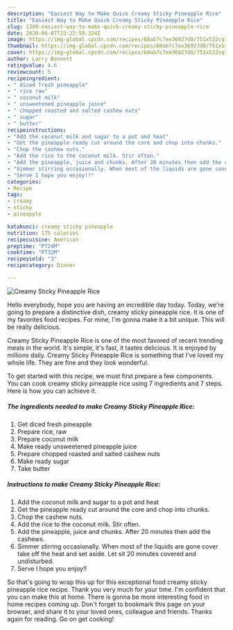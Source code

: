 ```yaml
---
description: "Easiest Way to Make Quick Creamy Sticky Pineapple Rice"
title: "Easiest Way to Make Quick Creamy Sticky Pineapple Rice"
slug: 1380-easiest-way-to-make-quick-creamy-sticky-pineapple-rice
date: 2020-06-07T23:22:59.324Z
image: https://img-global.cpcdn.com/recipes/68ab7c7ee36927d0/751x532cq70/creamy-sticky-pineapple-rice-recipe-main-photo.jpg
thumbnail: https://img-global.cpcdn.com/recipes/68ab7c7ee36927d0/751x532cq70/creamy-sticky-pineapple-rice-recipe-main-photo.jpg
cover: https://img-global.cpcdn.com/recipes/68ab7c7ee36927d0/751x532cq70/creamy-sticky-pineapple-rice-recipe-main-photo.jpg
author: Larry Bennett
ratingvalue: 4.6
reviewcount: 5
recipeingredient:
- " diced fresh pineapple"
- " rice raw"
- " coconut milk"
- " unsweetened pineapple juice"
- " chopped roasted and salted cashew nuts"
- " sugar"
- " butter"
recipeinstructions:
- "Add the coconut milk and sugar to a pot and heat"
- "Get the pineapple ready cut around the core and chop into chunks."
- "Chop the cashew nuts."
- "Add the rice to the coconut milk. Stir often."
- "Add the pineapple, juice and chunks. After 20 minutes then add the cashews."
- "Simmer stirring occasionally. When most of the liquids are gone cover take off the heat and set aside. Let sit 20 minutes covered and undisturbed."
- "Serve I hope you enjoy!!"
categories:
- Recipe
tags:
- creamy
- sticky
- pineapple

katakunci: creamy sticky pineapple 
nutrition: 175 calories
recipecuisine: American
preptime: "PT24M"
cooktime: "PT32M"
recipeyield: "3"
recipecategory: Dinner

---
```



![Creamy Sticky Pineapple Rice](https://img-global.cpcdn.com/recipes/68ab7c7ee36927d0/751x532cq70/creamy-sticky-pineapple-rice-recipe-main-photo.jpg)

Hello everybody, hope you are having an incredible day today. Today, we're going to prepare a distinctive dish, creamy sticky pineapple rice. It is one of my favorites food recipes. For mine, I'm gonna make it a bit unique. This will be really delicious.

Creamy Sticky Pineapple Rice is one of the most favored of recent trending meals in the world. It's simple, it's fast, it tastes delicious. It is enjoyed by millions daily. Creamy Sticky Pineapple Rice is something that I've loved my whole life. They are fine and they look wonderful.




To get started with this recipe, we must first prepare a few components. You can cook creamy sticky pineapple rice using 7 ingredients and 7 steps. Here is how you can achieve it.

<!--inarticleads1-->

##### The ingredients needed to make Creamy Sticky Pineapple Rice:

1. Get  diced fresh pineapple
1. Prepare  rice, raw
1. Prepare  coconut milk
1. Make ready  unsweetened pineapple juice
1. Prepare  chopped roasted and salted cashew nuts
1. Make ready  sugar
1. Take  butter




<!--inarticleads2-->

##### Instructions to make Creamy Sticky Pineapple Rice:

1. Add the coconut milk and sugar to a pot and heat
1. Get the pineapple ready cut around the core and chop into chunks.
1. Chop the cashew nuts.
1. Add the rice to the coconut milk. Stir often.
1. Add the pineapple, juice and chunks. After 20 minutes then add the cashews.
1. Simmer stirring occasionally. When most of the liquids are gone cover take off the heat and set aside. Let sit 20 minutes covered and undisturbed.
1. Serve I hope you enjoy!!




So that's going to wrap this up for this exceptional food creamy sticky pineapple rice recipe. Thank you very much for your time. I'm confident that you can make this at home. There is gonna be more interesting food in home recipes coming up. Don't forget to bookmark this page on your browser, and share it to your loved ones, colleague and friends. Thanks again for reading. Go on get cooking!
